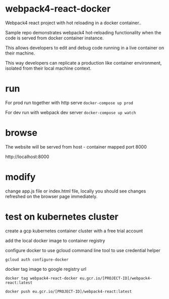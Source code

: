 # webpack4-react-docker

Webpack4 react project with hot reloading in a docker container..

Sample repo demonstrates webpack4 hot-reloading functionality when the code is served from docker container instance. 

This allows developers to edit and debug code running in a live container on their machine. 

This way developers can replicate a production like container environment, isolated from their local machine context.

# run

For prod run together with http serve
`docker-compose up prod`

For dev run with webpack dev server
`docker-compose up watch`


# browse

The website will be served from host - container mapped port 8000

http://localhost:8000

# modify

change app.js file or index.html file, locally you should see changes refreshed on the browser page immediately.

# test on kubernetes cluster

create a gcp kubernetes container cluster with a free trial account

add the local docker image to container registry

configure docker to use gcloud command line tool to use credential helper

`gcloud auth configure-docker`

docker tag image to google registry url

`docker tag webpack4-react-docker eu.gcr.io/[PROJECT-ID]/webpack4-react:latest`

`docker push eu.gcr.io/[PROJECT-ID]/webpack4-react:latest`

